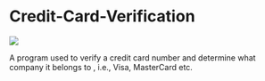 # Credit-Card-Verification
<img src="https://www.pngitem.com/pimgs/m/160-1604068_index-of-catalog-logos-visa-mastercard-american-express.png"/>


A program used to verify a credit card number and determine what company it belongs to , i.e., Visa, MasterCard etc.
